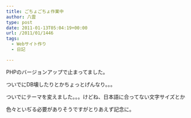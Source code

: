 ```yaml
---
title: ごちょごちょ作業中
author: 八雲
type: post
date: 2011-01-13T05:04:19+00:00
url: /2011/01/1446
tags:
  - Webサイト作り
  - 日記

---
```

PHPのバージョンアップで止まってました。
  
ついでにDB壊したりとかちょっとげんなり。。。

ついでにテーマを変えました。。。けどね、日本語に合ってない文字サイズとか
  
色々といぢる必要がありそうですがとりあえず記念に。
